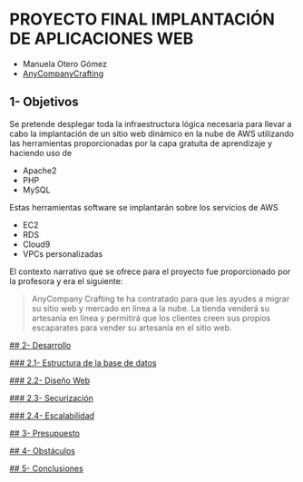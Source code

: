 # PROYECTO FINAL IMPLANTACIÓN DE APLICACIONES WEB
- Manuela Otero Gómez
- [AnyCompanyCrafting](https://http://54.167.196.180/)
  

## 1- Objetivos

Se pretende desplegar toda la infraestructura lógica necesaria para llevar a cabo la implantación de un sitio web dinámico en la nube de AWS utilizando las herramientas proporcionadas por la capa gratuíta de aprendizaje y haciendo uso de 
- Apache2
- PHP
- MySQL

Estas herramientas software se implantarán sobre los servicios de AWS

- EC2
- RDS
- Cloud9
- VPCs personalizadas

El contexto narrativo que se ofrece para el proyecto fue proporcionado por la profesora y era el siguiente:
> AnyCompany Crafting te ha contratado para que les ayudes a migrar su sitio web y mercado en línea a la nube.
La tienda venderá su artesanía en línea y permitirá que los clientes creen sus propios escaparates para vender su artesanía en el sitio web. 

[## 2- Desarrollo](./Desarrollo.md)

[### 2.1- Estructura de la base de datos](./Desarrollo.md)

[### 2.2- Diseño Web](./Desarrollo.md)

[### 2.3- Securización](./Desarrollo.md)

[### 2.4- Escalabilidad](./Desarrollo.md)

[## 3- Presupuesto](./Presupuesto.md)

[## 4- Obstáculos](./Obstaculos.md)

[## 5- Conclusiones ](./Conclusiones.md)